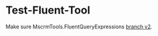 # Test-Fluent-Tool

Make sure MscrmTools.FluentQueryExpressions [branch v2](https://github.com/MscrmTools/MscrmTools.FluentQueryExpressions/tree/v2).
